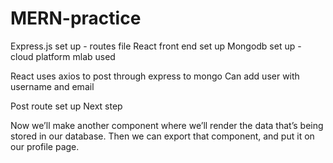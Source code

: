 # MERN-practice

Express.js set up - routes file 
React front end set up 
Mongodb set up - cloud platform mlab used 

React uses axios to post through express to mongo 
Can add user with username and email 

Post route set up 
Next step 

Now we’ll make another component where we’ll render the data that’s being stored in our database. 
Then we can export that component, and put it on our profile page.
